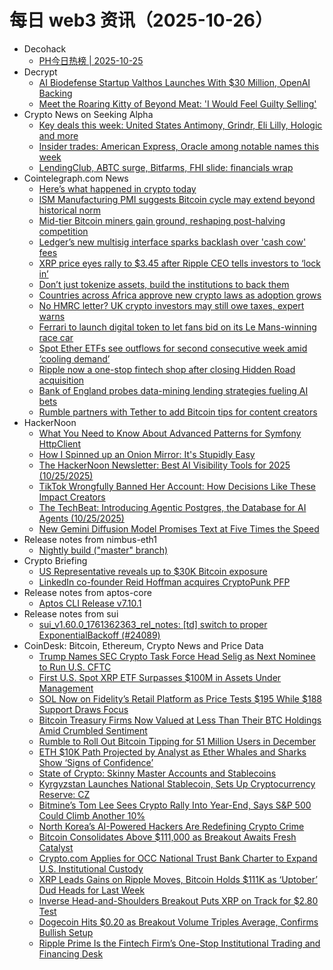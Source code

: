 # 每日 web3 资讯（2025-10-26）

- Decohack
  - [PH今日热榜 | 2025-10-25](https://decohack.com/producthunt-daily-2025-10-25/)
- Decrypt
  - [AI Biodefense Startup Valthos Launches With $30 Million, OpenAI Backing](https://decrypt.co/345959/ai-biodefense-startup-valthos-launches-30-million-openai-backing)
  - [Meet the Roaring Kitty of Beyond Meat: 'I Would Feel Guilty Selling'](https://decrypt.co/345895/meet-roaring-kitty-beyond-meat-would-feel-guilty-selling)
- Crypto News on Seeking Alpha
  - [Key deals this week: United States Antimony, Grindr, Eli Lilly, Hologic and more](https://seekingalpha.com/news/4508433-key-deals-this-week-united-states-antimony-grindr-eli-lilly-hologic-and-more?utm_source=feed_news_crypto&utm_medium=referral&feed_item_type=news)
  - [Insider trades: American Express, Oracle among notable names this week](https://seekingalpha.com/news/4508404-insider-trades-american-express-oracle-among-notable-names-this-week?utm_source=feed_news_crypto&utm_medium=referral&feed_item_type=news)
  - [LendingClub, ABTC surge, Bitfarms, FHI slide: financials wrap](https://seekingalpha.com/news/4508380-lendingclub-abtc-surge-bitfarms-fhi-slide-financials-wrap?utm_source=feed_news_crypto&utm_medium=referral&feed_item_type=news)
- Cointelegraph.com News
  - [Here’s what happened in crypto today](https://cointelegraph.com/news/what-happened-in-crypto-today?utm_source=rss_feed&utm_medium=rss&utm_campaign=rss_partner_inbound)
  - [ISM Manufacturing PMI suggests Bitcoin cycle may extend beyond historical norm](https://cointelegraph.com/news/ism-manufacturing-pmi-bitcoin-cycle-extended?utm_source=rss_feed&utm_medium=rss&utm_campaign=rss_partner_inbound)
  - [Mid-tier Bitcoin miners gain ground, reshaping post-halving competition](https://cointelegraph.com/news/bitcoin-miners-hashrate-debt-ai-expansion?utm_source=rss_feed&utm_medium=rss&utm_campaign=rss_partner_inbound)
  - [Ledger’s new multisig interface sparks backlash over 'cash cow' fees](https://cointelegraph.com/news/ledger-multisig-fees-user-backlash?utm_source=rss_feed&utm_medium=rss&utm_campaign=rss_partner_inbound)
  - [XRP price eyes rally to $3.45 after Ripple CEO tells investors to ‘lock in’](https://cointelegraph.com/news/xrp-price-3-45-dollars-ripple-ceo-tells-investors-lock-in?utm_source=rss_feed&utm_medium=rss&utm_campaign=rss_partner_inbound)
  - [Don’t just tokenize assets, build the institutions to back them](https://cointelegraph.com/news/tokenization-institutions?utm_source=rss_feed&utm_medium=rss&utm_campaign=rss_partner_inbound)
  - [Countries across Africa approve new crypto laws as adoption grows](https://cointelegraph.com/news/countries-africa-approve-crypto-laws-adoption?utm_source=rss_feed&utm_medium=rss&utm_campaign=rss_partner_inbound)
  - [No HMRC letter? UK crypto investors may still owe taxes, expert warns](https://cointelegraph.com/news/uk-crypto-investors-tax-hmrc-warning-letters-2025?utm_source=rss_feed&utm_medium=rss&utm_campaign=rss_partner_inbound)
  - [Ferrari to launch digital token to let fans bid on its Le Mans-winning race car](https://cointelegraph.com/news/ferrari-digital-token-lets-fans-bid-on-le-mans-winning-car?utm_source=rss_feed&utm_medium=rss&utm_campaign=rss_partner_inbound)
  - [Spot Ether ETFs see outflows for second consecutive week amid ‘cooling demand’](https://cointelegraph.com/news/ethereum-etfs-outflows-bitcoin-inflows-october-2025?utm_source=rss_feed&utm_medium=rss&utm_campaign=rss_partner_inbound)
  - [Ripple now a one-stop fintech shop after closing Hidden Road acquisition](https://cointelegraph.com/news/ripple-closes-fintech-hidden-road-acquisition?utm_source=rss_feed&utm_medium=rss&utm_campaign=rss_partner_inbound)
  - [Bank of England probes data-mining lending strategies fueling AI bets](https://cointelegraph.com/news/bank-of-england-probes-data-mining-lending?utm_source=rss_feed&utm_medium=rss&utm_campaign=rss_partner_inbound)
  - [Rumble partners with Tether to add Bitcoin tips for content creators](https://cointelegraph.com/news/tether-helps-rumble-add-bitcoin-tips-for-content-creators?utm_source=rss_feed&utm_medium=rss&utm_campaign=rss_partner_inbound)
- HackerNoon
  - [What You Need to Know About Advanced Patterns for Symfony HttpClient](https://hackernoon.com/what-you-need-to-know-about-advanced-patterns-for-symfony-httpclient?source=rss)
  - [How I Spinned up an Onion Mirror: It's Stupidly Easy](https://hackernoon.com/how-i-spinned-up-an-onion-mirror-its-stupidly-easy?source=rss)
  - [The HackerNoon Newsletter: Best AI Visibility Tools for 2025 (10/25/2025)](https://hackernoon.com/10-25-2025-newsletter?source=rss)
  - [TikTok Wrongfully Banned Her Account: How Decisions Like These Impact Creators](https://hackernoon.com/tiktok-wrongfully-banned-her-account-how-decisions-like-these-impact-creators?source=rss)
  - [The TechBeat: Introducing Agentic Postgres, the Database for AI Agents (10/25/2025)](https://hackernoon.com/10-25-2025-techbeat?source=rss)
  - [New Gemini Diffusion Model Promises Text at Five Times the Speed](https://hackernoon.com/new-gemini-diffusion-model-promises-text-at-five-times-the-speed?source=rss)
- Release notes from nimbus-eth1
  - [Nightly build ("master" branch)](https://github.com/status-im/nimbus-eth1/releases/tag/nightly)
- Crypto Briefing
  - [US Representative reveals up to $30K Bitcoin exposure](https://cryptobriefing.com/us-representative-marjorie-taylor-greene-bitcoin-exposure/)
  - [LinkedIn co-founder Reid Hoffman acquires CryptoPunk PFP](https://cryptobriefing.com/reid-hoffman-cryptopunk-profile-picture/)
- Release notes from aptos-core
  - [Aptos CLI Release v7.10.1](https://github.com/aptos-labs/aptos-core/releases/tag/aptos-cli-v7.10.1)
- Release notes from sui
  - [sui_v1.60.0_1761362363_rel_notes: [td] switch to proper ExponentialBackoff (#24089)](https://github.com/MystenLabs/sui/releases/tag/sui_v1.60.0_1761362363_rel_notes)
- CoinDesk: Bitcoin, Ethereum, Crypto News and Price Data
  - [Trump Names SEC Crypto Task Force Head Selig as Next Nominee to Run U.S. CFTC](https://www.coindesk.com/policy/2025/10/25/frame-trump-names-sec-crypto-task-force-head-selig-as-next-nominee-to-run-u-s-cftc)
  - [First U.S. Spot XRP ETF Surpasses $100M in Assets Under Management](https://www.coindesk.com/markets/2025/10/25/first-u-s-spot-xrp-etf-surpasses-usd100m-in-assets-under-management)
  - [SOL Now on Fidelity’s Retail Platform as Price Tests $195 While $188 Support Draws Focus](https://www.coindesk.com/markets/2025/10/25/sol-now-on-fidelity-s-retail-platform-as-price-tests-usd195-while-usd188-support-draws-focus)
  - [Bitcoin Treasury Firms Now Valued at Less Than Their BTC Holdings Amid Crumbled Sentiment](https://www.coindesk.com/markets/2025/10/23/collapse-of-bitcoin-treasury-bubble-leaves-nearly-all-trading-below-value-of-their-btc-holdings)
  - [Rumble to Roll Out Bitcoin Tipping for 51 Million Users in December](https://www.coindesk.com/business/2025/10/25/rumble-to-roll-out-bitcoin-tipping-for-51m-users-in-december)
  - [ETH $10K Path Projected by Analyst as Ether Whales and Sharks Show ‘Signs of Confidence’](https://www.coindesk.com/markets/2025/10/25/eth-usd10k-path-projected-by-analyst-as-ether-whales-and-sharks-show-signs-of-confidence)
  - [State of Crypto: Skinny Master Accounts and Stablecoins](https://www.coindesk.com/policy/2025/10/25/state-of-crypto-skinny-master-accounts-and-stablecoins)
  - [Kyrgyzstan Launches National Stablecoin, Sets Up Cryptocurrency Reserve: CZ](https://www.coindesk.com/policy/2025/10/25/kyrgyzstan-launches-national-stablecoin-sets-up-cryptocurrency-reserve-cz)
  - [Bitmine’s Tom Lee Sees Crypto Rally Into Year-End, Says S&P 500 Could Climb Another 10%](https://www.coindesk.com/markets/2025/10/25/bitmine-s-tom-lee-sees-crypto-rally-into-year-end-says-s-and-p-500-could-climb-another-10)
  - [North Korea’s AI-Powered Hackers Are Redefining Crypto Crime](https://www.coindesk.com/business/2025/10/25/north-korea-s-ai-powered-hackers-are-redefining-crypto-crime)
  - [Bitcoin Consolidates Above $111,000 as Breakout Awaits Fresh Catalyst](https://www.coindesk.com/markets/2025/10/25/bitcoin-consolidates-as-breakout-awaits-fresh-catalyst)
  - [Crypto.com Applies for OCC National Trust Bank Charter to Expand U.S. Institutional Custody](https://www.coindesk.com/policy/2025/10/25/crypto-com-applies-for-occ-national-trust-bank-charter-to-expand-u-s-institutional-custody)
  - [XRP Leads Gains on Ripple Moves, Bitcoin Holds $111K as ‘Uptober’ Dud Heads for Last Week](https://www.coindesk.com/markets/2025/10/25/xrp-leads-gains-on-ripple-moves-bitcoin-holds-usd111k-as-uptober-dud-heads-for-last-week)
  - [Inverse Head-and-Shoulders Breakout Puts XRP on Track for $2.80 Test](https://www.coindesk.com/markets/2025/10/25/inverse-head-and-shoulders-breakout-puts-xrp-on-track-for-usd2-80-test)
  - [Dogecoin Hits $0.20 as Breakout Volume Triples Average, Confirms Bullish Setup](https://www.coindesk.com/markets/2025/10/25/dogecoin-hits-usd0-20-as-breakout-volume-triples-average-confirms-bullish-setup)
  - [Ripple Prime Is the Fintech Firm’s One-Stop Institutional Trading and Financing Desk](https://www.coindesk.com/markets/2025/10/25/ripple-prime-is-the-fintech-firm-s-one-stop-institutional-trading-and-financing-desk)
